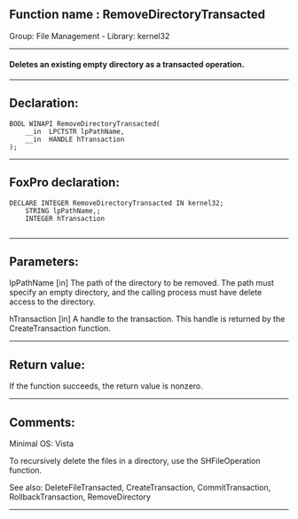 
## Function name : RemoveDirectoryTransacted
Group: File Management - Library: kernel32    
***  


#### Deletes an existing empty directory as a transacted operation.
***  


## Declaration:
```foxpro  
BOOL WINAPI RemoveDirectoryTransacted(
	__in  LPCTSTR lpPathName,
	__in  HANDLE hTransaction
);  
```  
***  


## FoxPro declaration:
```foxpro  
DECLARE INTEGER RemoveDirectoryTransacted IN kernel32;
	STRING lpPathName,;
	INTEGER hTransaction
  
```  
***  


## Parameters:
lpPathName [in]
The path of the directory to be removed. The path must specify an empty directory, and the calling process must have delete access to the directory.

hTransaction [in]
A handle to the transaction. This handle is returned by the CreateTransaction function.  
***  


## Return value:
If the function succeeds, the return value is nonzero.  
***  


## Comments:
Minimal OS: Vista  
  
To recursively delete the files in a directory, use the SHFileOperation function.  
  
See also: DeleteFileTransacted, CreateTransaction, CommitTransaction, RollbackTransaction, RemoveDirectory   
  
***  


